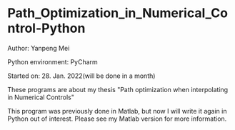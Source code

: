 # Path_Optimization_in_Numerical_Control-Python

Author: Yanpeng Mei

Python environment: PyCharm

Started on: 28. Jan. 2022(will be done in a month)

These programs are about my thesis "Path optimization when interpolating in Numerical Controls"

This program was previously done in Matlab, but now I will write it again in Python out of interest. Please see my Matlab version for more information.
